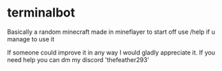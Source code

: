 # terminalbot
Basically a random minecraft made in mineflayer to start off use /help if u manage to use it

If someone could improve it in any way I would gladly appreciate it. 
If you need help you can dm my discord 'thefeather293'
